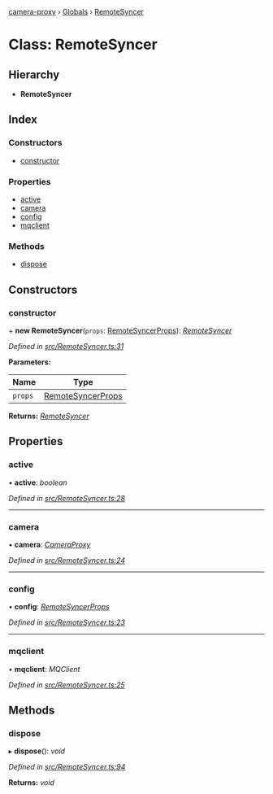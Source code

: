 [camera-proxy](../README.md) › [Globals](../globals.md) › [RemoteSyncer](remotesyncer.md)

# Class: RemoteSyncer

## Hierarchy

* **RemoteSyncer**

## Index

### Constructors

* [constructor](remotesyncer.md#constructor)

### Properties

* [active](remotesyncer.md#active)
* [camera](remotesyncer.md#camera)
* [config](remotesyncer.md#config)
* [mqclient](remotesyncer.md#mqclient)

### Methods

* [dispose](remotesyncer.md#dispose)

## Constructors

###  constructor

\+ **new RemoteSyncer**(`props`: [RemoteSyncerProps](../interfaces/remotesyncerprops.md)): *[RemoteSyncer](remotesyncer.md)*

*Defined in [src/RemoteSyncer.ts:31](https://github.com/alibaba/camera-proxy/blob/ce8c685/src/RemoteSyncer.ts#L31)*

**Parameters:**

Name | Type |
------ | ------ |
`props` | [RemoteSyncerProps](../interfaces/remotesyncerprops.md) |

**Returns:** *[RemoteSyncer](remotesyncer.md)*

## Properties

###  active

• **active**: *boolean*

*Defined in [src/RemoteSyncer.ts:28](https://github.com/alibaba/camera-proxy/blob/ce8c685/src/RemoteSyncer.ts#L28)*

___

###  camera

• **camera**: *[CameraProxy](cameraproxy.md)*

*Defined in [src/RemoteSyncer.ts:24](https://github.com/alibaba/camera-proxy/blob/ce8c685/src/RemoteSyncer.ts#L24)*

___

###  config

• **config**: *[RemoteSyncerProps](../interfaces/remotesyncerprops.md)*

*Defined in [src/RemoteSyncer.ts:23](https://github.com/alibaba/camera-proxy/blob/ce8c685/src/RemoteSyncer.ts#L23)*

___

###  mqclient

• **mqclient**: *MQClient*

*Defined in [src/RemoteSyncer.ts:25](https://github.com/alibaba/camera-proxy/blob/ce8c685/src/RemoteSyncer.ts#L25)*

## Methods

###  dispose

▸ **dispose**(): *void*

*Defined in [src/RemoteSyncer.ts:94](https://github.com/alibaba/camera-proxy/blob/ce8c685/src/RemoteSyncer.ts#L94)*

**Returns:** *void*
